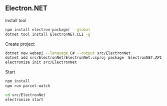 ## Electron.NET

Install tool

```bash
npm install electron-packager --global
dotnet tool install ElectronNET.CLI -g
```

Create project

```bash
dotnet new webapi --language C# --output src/ElectronNet
dotnet add src/ElectronNet/ElectronNet.csproj package  ElectronNET.API
electronize init src/ElectronNet
```

Start

```bash
npm install
npm run parcel-watch

cd src/ElectronNet
electronize start
```